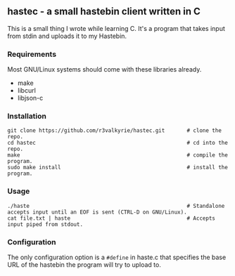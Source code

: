 ## hastec - a small hastebin client written in C

This is a small thing I wrote while learning C. It's a program that takes input from stdin and uploads it to my Hastebin.

### Requirements
Most GNU/Linux systems should come with these libraries already.

* make
* libcurl
* libjson-c

### Installation
```
git clone https://github.com/r3valkyrie/hastec.git       # clone the repo.
cd hastec                                                # cd into the repo.
make                                                     # compile the program.
sudo make install                                        # install the program.
```

### Usage
```
./haste                                                  # Standalone accepts input until an EOF is sent (CTRL-D on GNU/Linux).
cat file.txt | haste                                     # Accepts input piped from stdout.
```

### Configuration
The only configuration option is a `#define` in haste.c that specifies the base URL of the hastebin the program will try to upload to.
